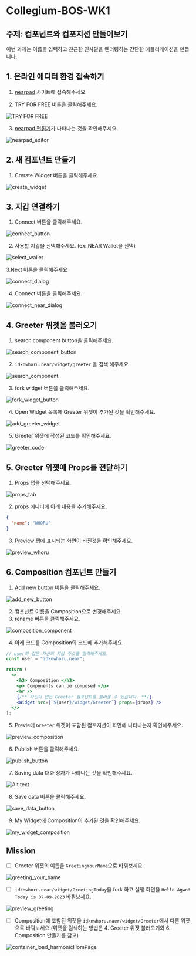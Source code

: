 # Collegium-BOS-WK1

## 주제: 컴포넌트와 컴포지션 만들어보기
이번 과제는 이름을 입력하고 친근한 인사말을 렌더링하는 간단한 애플리케이션을 만듭니다.

## 1. 온라인 에디터 환경 접속하기
1. [nearpad](https://nearpad.dev/) 사이트에 접속해주세요.

2. TRY FOR FREE 버튼을 클릭해주세요.

![TRY FOR FREE](assets/images/nearpad.png)

3. [nearpad 편집기](https://nearpad.dev/editor)가 나타나는 것을 확인해주세요.

![nearpad_editor](assets/images/nearpad_editor.png)

## 2. 새 컴포넌트 만들기
1. Crerate Widget 버튼을 클릭해주세요.

![create_widget](assets/images/create_widget.png)

## 3. 지갑 연결하기
1. Connect 버튼을 클릭해주세요.

![connect_button](assets/images/connect_button.png)

2. 사용할 지갑을 선택해주세요. (ex: NEAR Wallet을 선택)

![select_wallet](assets/images/select_wallet.png)

3.Next 버튼을 클릭해주세요

![connect_dialog](assets/images/connect_dialog.png)

4. Connect 버튼을 클릭해주세요.

![connect_near_dialog](assets/images/connect_near_dialog.png)

## 4. Greeter 위젯을 불러오기
1. search component button을 클릭해주세요.

![search_component_button](assets/images/search_component_button.png)

2. `idknwhoru.near/widget/greeter` 을 검색 해주세요 

![search_component](assets/images/search_component.png)

3. fork widget 버튼을 클릭해주세요.

![fork_widget_button](assets/images/fork_widget_button.png)

4. Open Widget 목록에 Greeter 위젯이 추가된 것을 확인해주세요.

![add_greeter_widget](assets/images/add_greeter_widget.png)

5. Greeter 위젯에 작성된 코드를 확인해주세요.

![greeter_code](assets/images/greeter_code.png)

## 5. Greeter 위젯에 Props를 전달하기
1. Props 탭을 선택해주세요.

![props_tab](assets/images/props_tab.png)

2. props 에디터에 아래 내용을 추가해주세요.
``` json
{
  "name": "WHORU"
}
```
3. Preview 탭에 표시되는 화면이 바뀐것을 확인해주세요.

![preview_whoru](assets/images/preview_whoru.png)

## 6. Composition 컴포넌트 만들기
1. Add new button 버튼을 클릭해주세요.

![add_new_button](assets/images/add_new_button.png)

2. 컴포넌트 이름을 Composition으로 변경해주세요.
3. rename 버튼을 클릭해주세요.

![composition_component](assets/images/composition.png)

4. 아래 코드를 Composition의 코드에 추가해주세요.
``` jsx
// user의 값은 자신의 지갑 주소를 입력해주세요.
const user = "idknwhoru.near";

return (
  <>
    <h3> Composition </h3>
    <p> Components can be composed </p>
    <hr />
    {/** 자신이 만든 Greeter 컴포넌트를 불러올 수 있습니다. **/}
    <Widget src={`${user}/widget/Greeter`} props={props} />
  </>
);
```

5. Previe에 `Greeter` 위젯이 포함된 컴포지션이 화면에 나타나는지 확인해주세요.

![preview_composition](assets/images/preview_composition.png) 

6. Publish 버튼을 클릭해주세요.

![publish_button](assets/images/publish_button.png)

7. Saving data 대화 상자가 나타나는 것을 확인해주세요.

![Alt text](assets/images/saving_data_composition_dialog.png)

8. Save data 버튼을 클릭해주세요.

![save_data_button](assets/images/save_data_button.png)

9. My Widget에 Composition이 추가된 것을 확인해주세요.

![my_widget_composition](assets/images/my_widget_composition.png)

## Mission
- [ ] Greeter 위젯의 이름을 `GreetingYourName`으로 바꿔보세요.

![greeting_your_name](assets/images/greeting_your_name.png)

- [ ] `idknwhoru.near/widget/GreetingToday`을 fork 하고 실행 화면을 `Hello Agwn! Today is 07-09-2023` 바꿔보세요.

![preview_greeting](assets/images/preview_greeting.png)

- [ ] Composition에 포함된 위젯을 `idknwhoru.naer/widget/Greeter`에서 다른 위젯으로 바꿔보세요.(위젯을 검색하는 방법은 4. Greeter 위젯 불러오기와 6. Composition 만들기를 참고)

![container_load_harmonicHomPage](assets/images/container_load_harmonicHomPage.png)